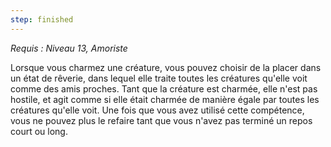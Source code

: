 ```yaml
---
step: finished
---
```

*Requis : Niveau 13, Amoriste*

Lorsque vous charmez une créature, vous pouvez choisir de la placer dans un état de rêverie, dans lequel elle traite toutes les créatures qu'elle voit comme des amis proches. Tant que la créature est charmée, elle n'est pas hostile, et agit comme si elle était charmée de manière égale par toutes les créatures qu'elle voit. Une fois que vous avez utilisé cette compétence, vous ne pouvez plus le refaire tant que vous n'avez pas terminé un repos court ou long.